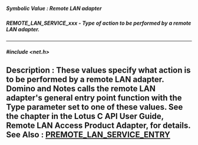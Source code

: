 ##### Symbolic Value : Remote LAN adapter
##### REMOTE_LAN_SERVICE_xxx - Type of action to be performed by a remote LAN adapter.
---
##### #include <net.h>
**Description :**
These values specify what action is to be performed by a remote LAN adapter.  
Domino and Notes calls the remote LAN adapter's general entry point function 
with the Type parameter set to one of these values.  See the chapter in the 
Lotus C API User Guide, Remote LAN Access Product Adapter, for details.
**See Also :**
[PREMOTE_LAN_SERVICE_ENTRY](D:/md_files/PREMOTE_LAN_SERVICE_ENTRY.md)
---
